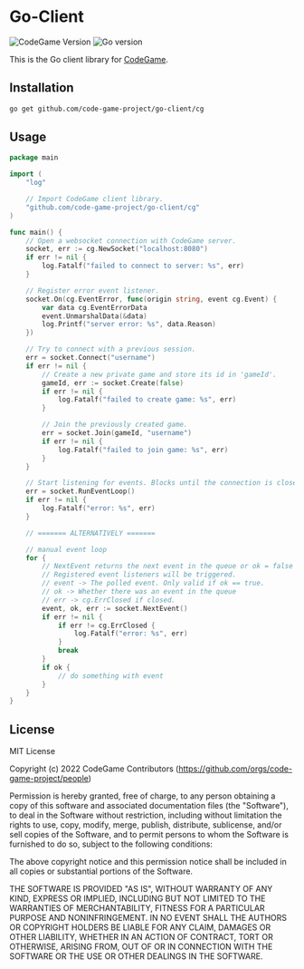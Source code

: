 # Go-Client
![CodeGame Version](https://img.shields.io/badge/CodeGame-v0.4-orange)
![Go version](https://img.shields.io/github/go-mod/go-version/code-game-project/go-client)

This is the Go client library for [CodeGame](https://github.com/code-game-project).

## Installation

```sh
go get github.com/code-game-project/go-client/cg
```

## Usage

```go
package main

import (
	"log"

	// Import CodeGame client library.
	"github.com/code-game-project/go-client/cg"
)

func main() {
	// Open a websocket connection with CodeGame server.
	socket, err := cg.NewSocket("localhost:8080")
	if err != nil {
		log.Fatalf("failed to connect to server: %s", err)
	}

	// Register error event listener.
	socket.On(cg.EventError, func(origin string, event cg.Event) {
		var data cg.EventErrorData
		event.UnmarshalData(&data)
		log.Printf("server error: %s", data.Reason)
	})

	// Try to connect with a previous session.
	err = socket.Connect("username")
	if err != nil {
		// Create a new private game and store its id in 'gameId'.
		gameId, err := socket.Create(false)
		if err != nil {
			log.Fatalf("failed to create game: %s", err)
		}

		// Join the previously created game.
		err = socket.Join(gameId, "username")
		if err != nil {
			log.Fatalf("failed to join game: %s", err)
		}
	}

	// Start listening for events. Blocks until the connection is closed.
	err = socket.RunEventLoop()
	if err != nil {
		log.Fatalf("error: %s", err)
	}

	// ======= ALTERNATIVELY =======

	// manual event loop
	for {
		// NextEvent returns the next event in the queue or ok = false if there is none.
		// Registered event listeners will be triggered.
		// event -> The polled event. Only valid if ok == true.
		// ok -> Whether there was an event in the queue
		// err -> cg.ErrClosed if closed.
		event, ok, err := socket.NextEvent()
		if err != nil {
			if err != cg.ErrClosed {
				log.Fatalf("error: %s", err)
			}
			break
		}
		if ok {
			// do something with event
		}
	}
}
```

## License

MIT License

Copyright (c) 2022 CodeGame Contributors (https://github.com/orgs/code-game-project/people)

Permission is hereby granted, free of charge, to any person obtaining a copy
of this software and associated documentation files (the "Software"), to deal
in the Software without restriction, including without limitation the rights
to use, copy, modify, merge, publish, distribute, sublicense, and/or sell
copies of the Software, and to permit persons to whom the Software is
furnished to do so, subject to the following conditions:

The above copyright notice and this permission notice shall be included in all
copies or substantial portions of the Software.

THE SOFTWARE IS PROVIDED "AS IS", WITHOUT WARRANTY OF ANY KIND, EXPRESS OR
IMPLIED, INCLUDING BUT NOT LIMITED TO THE WARRANTIES OF MERCHANTABILITY,
FITNESS FOR A PARTICULAR PURPOSE AND NONINFRINGEMENT. IN NO EVENT SHALL THE
AUTHORS OR COPYRIGHT HOLDERS BE LIABLE FOR ANY CLAIM, DAMAGES OR OTHER
LIABILITY, WHETHER IN AN ACTION OF CONTRACT, TORT OR OTHERWISE, ARISING FROM,
OUT OF OR IN CONNECTION WITH THE SOFTWARE OR THE USE OR OTHER DEALINGS IN THE
SOFTWARE.
